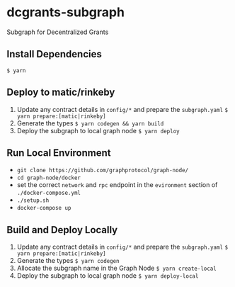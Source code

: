# dcgrants-subgraph
Subgraph for Decentralized Grants

## Install Dependencies
`$ yarn`

## Deploy to matic/rinkeby
1) Update any contract details in `config/*` and prepare the `subgraph.yaml`
`$ yarn prepare:[matic|rinkeby]`
2) Generate the types
`$ yarn codegen && yarn build`
4) Deploy the subgraph to local graph node
`$ yarn deploy`


## Run Local Environment
- `git clone https://github.com/graphprotocol/graph-node/`
- `cd graph-node/docker`
- set the correct `network` and `rpc` endpoint in the `evironment` section of `./docker-compose.yml`
- `./setup.sh`
- `docker-compose up`

## Build and Deploy Locally
1) Update any contract details in `config/*` and prepare the `subgraph.yaml`
`$ yarn prepare:[matic|rinkeby]`
2) Generate the types
`$ yarn codegen`
3) Allocate the subgraph name in the Graph Node
`$ yarn create-local`
4) Deploy the subgraph to local graph node
`$ yarn deploy-local`



